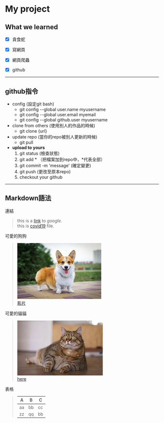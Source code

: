 # My project

## What we learned
- [x] 貪食蛇
- [x] 寫網頁
- [x] 網頁爬蟲
- [x] github


---
## github指令
- config (設定git bash)
    - git config --global user.name myusername   
    - git config --global user.email myemail  
    - git config --global github.user myusername  
- clone from others (使用別人的作品的時候)
    - git clone {url}
- update repo (當你的repo被別人更新的時候)
    - git pull
- **upload to yours**
    1. git status (檢查狀態)
    2. git add * （把檔案加到repo中，*代表全部）
    3. git commit -m 'message' (確定變更)
    4. git push (更改至原本repo)
    5. checkout your github

---
## Markdown語法
連結
>this is a [link](https://www.google.com/) to *google*.  
>this is [covid19](covid19.csv) file.

可愛的狗狗
>![dog](pic/corgi.jpeg)  
> [影片](https://youtu.be/yw-s6OSd51I)  

可愛的貓貓
> ![cat](pic/cat.jpeg)  
> [here](https://youtu.be/n2OEHlkCXio)  

表格
>|A|B|C|
>|---|---|---|
>|aa|bb|cc|
>|zz|qq|bb|

<!-- 這是一行註解-->